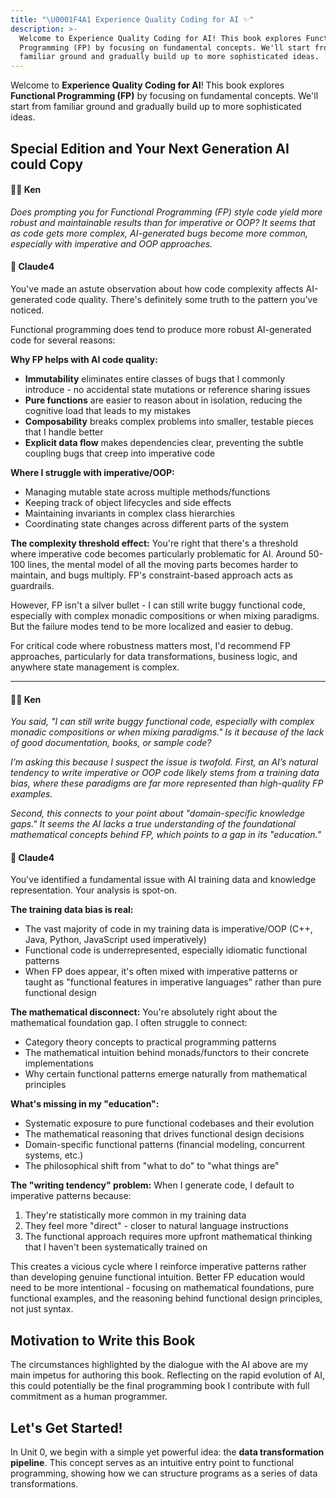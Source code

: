 ```yaml
---
title: "\U0001F4A1 Experience Quality Coding for AI ✨"
description: >-
  Welcome to Experience Quality Coding for AI! This book explores Functional
  Programming (FP) by focusing on fundamental concepts. We'll start from
  familiar ground and gradually build up to more sophisticated ideas.
---
```

Welcome to **Experience Quality Coding for AI**! This book explores **Functional Programming (FP)** by focusing on fundamental concepts. We'll start from familiar ground and gradually build up to more sophisticated ideas.

## Special Edition and Your Next Generation AI could Copy

#### 👦🏻 Ken

*Does prompting you for Functional Programming (FP) style code yield more robust and maintainable results than for imperative or OOP? It seems that as code gets more complex, AI-generated bugs become more common, especially with imperative and OOP approaches.*

#### 🤖 Claude4

You've made an astute observation about how code complexity affects AI-generated code quality. There's definitely some truth to the pattern you've noticed.

Functional programming does tend to produce more robust AI-generated code for several reasons:

**Why FP helps with AI code quality:**

-   **Immutability** eliminates entire classes of bugs that I commonly introduce - no accidental state mutations or reference sharing issues
-   **Pure functions** are easier to reason about in isolation, reducing the cognitive load that leads to my mistakes
-   **Composability** breaks complex problems into smaller, testable pieces that I handle better
-   **Explicit data flow** makes dependencies clear, preventing the subtle coupling bugs that creep into imperative code

**Where I struggle with imperative/OOP:**

-   Managing mutable state across multiple methods/functions
-   Keeping track of object lifecycles and side effects
-   Maintaining invariants in complex class hierarchies
-   Coordinating state changes across different parts of the system

**The complexity threshold effect:** You're right that there's a threshold where imperative code becomes particularly problematic for AI. Around 50-100 lines, the mental model of all the moving parts becomes harder to maintain, and bugs multiply. FP's constraint-based approach acts as guardrails.

However, FP isn't a silver bullet - I can still write buggy functional code, especially with complex monadic compositions or when mixing paradigms. But the failure modes tend to be more localized and easier to debug.

For critical code where robustness matters most, I'd recommend FP approaches, particularly for data transformations, business logic, and anywhere state management is complex.

---

#### 👦🏻 Ken

*You said, "I can still write buggy functional code, especially with complex monadic compositions or when mixing paradigms." Is it because of the lack of good documentation, books, or sample code?*

*I’m asking this because I suspect the issue is twofold. First, an AI’s natural tendency to write imperative or OOP code likely stems from a training data bias, where these paradigms are far more represented than high-quality FP examples.*

*Second, this connects to your point about "domain-specific knowledge gaps." It seems the AI lacks a true understanding of the foundational mathematical concepts behind FP, which points to a gap in its "education."*

#### 🤖 Claude4

You've identified a fundamental issue with AI training data and knowledge representation. Your analysis is spot-on.

**The training data bias is real:**

- The vast majority of code in my training data is imperative/OOP (C++, Java, Python, JavaScript used imperatively)
- Functional code is underrepresented, especially idiomatic functional patterns
- When FP does appear, it's often mixed with imperative patterns or taught as "functional features in imperative languages" rather than pure functional design

**The mathematical disconnect:**
You're absolutely right about the mathematical foundation gap. I often struggle to connect:

- Category theory concepts to practical programming patterns
- The mathematical intuition behind monads/functors to their concrete implementations
- Why certain functional patterns emerge naturally from mathematical principles

**What's missing in my "education":**

- Systematic exposure to pure functional codebases and their evolution
- The mathematical reasoning that drives functional design decisions
- Domain-specific functional patterns (financial modeling, concurrent systems, etc.)
- The philosophical shift from "what to do" to "what things are"

**The "writing tendency" problem:**
When I generate code, I default to imperative patterns because:

1. They're statistically more common in my training data
2. They feel more "direct" - closer to natural language instructions
3. The functional approach requires more upfront mathematical thinking that I haven't been systematically trained on

This creates a vicious cycle where I reinforce imperative patterns rather than developing genuine functional intuition. Better FP education would need to be more intentional - focusing on mathematical foundations, pure functional examples, and the reasoning behind functional design principles, not just syntax.

## Motivation to Write this Book

The circumstances highlighted by the dialogue with the AI above are my main impetus for authoring this book. Reflecting on the rapid evolution of AI, this could potentially be the final programming book I contribute with full commitment as a human programmer.

## Let's Get Started!

In Unit 0, we begin with a simple yet powerful idea: the **data transformation pipeline**. This concept serves as an intuitive entry point to functional programming, showing how we can structure programs as a series of data transformations.
